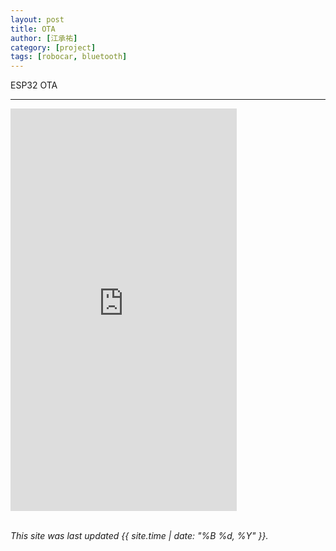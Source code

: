 ```yaml
---
layout: post
title: OTA
author: [江承祐]
category: [project]
tags: [robocar, bluetooth]
---
```


ESP32 OTA

---

<iframe width="362" height="644" src="https://www.youtube.com/embed/UDe8FL3kPK8" title="OTA" frameborder="0" allow="accelerometer; autoplay; clipboard-write; encrypted-media; gyroscope; picture-in-picture; web-share" allowfullscreen></iframe>


<br>
<br>

*This site was last updated {{ site.time | date: "%B %d, %Y" }}.*

